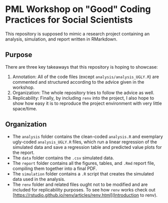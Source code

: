 # PML Workshop on "Good" Coding Practices for Social Scientists

This repository is supposed to mimic a research project containing an analysis, simulation, and report written in RMarkdown.

## Purpose
There are three key takeaways that this repository is hoping to showcase:
1. Annotation: All of the code files (except `analysis/analysis_UGLY.R`) are commented and structured according to the advice given in the workshop.
2. Organization: The whole repository tries to follow the advice as well.
3. Replicability: Finally, by including `renv` into the project, I also hope to show how easy it is to reproduce the project environment with very little space/time.

## Organization

* The `analysis` folder contains the clean-coded `analysis.R` and exemplary ugly-coded `analysis_UGLY.R` files, which run a linear regression of the simulated data and save a regression table and predicted value plots for the report.
* The `data` folder contains the `.csv` simulated data.
* The `report` folder contains all the figures, tables, and `.Rmd` report file, compiling them together into a final PDF.
* The `simulation` folder contains a `.R` script that creates the simulated data used in the analysis.
* The `renv` folder and related files ought not to be modified and are included for replicability purposes. To see how `renv` works check out [https://rstudio.github.io/renv/articles/renv.html](Introduction to renv).
